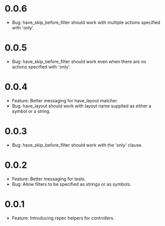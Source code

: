 # 0.0.6
  * Bug: have_skip_before_filter should work with multiple actions specified with 'only'.

# 0.0.5
  * Bug: have_skip_before_filter should work even when there are no actions specified with 'only'.

# 0.0.4
  * Feature: Better messaging for have_layout matcher.
  * Bug: have_layout should work with layout name supplied as either a symbol or a string.

# 0.0.3
  * Bug: have_skip_before_filter should work with the 'only' clause.

# 0.0.2
  * Feature: Better messaging for tests.
  * Bug: Allow filters to be specified as strings or as symbols.

# 0.0.1
  * Feature: Introducing rspec helpers for controllers.

